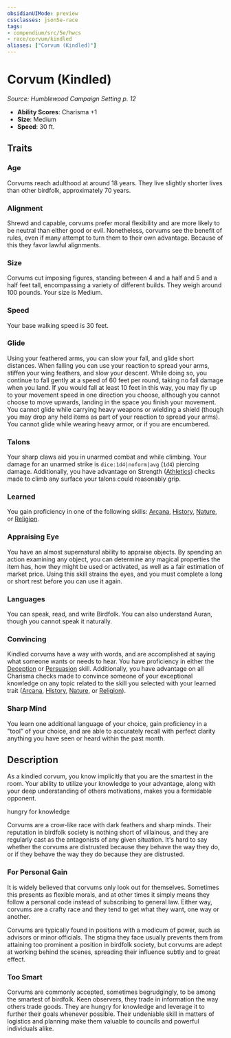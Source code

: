 ```yaml
---
obsidianUIMode: preview
cssclasses: json5e-race
tags:
- compendium/src/5e/hwcs
- race/corvum/kindled
aliases: ["Corvum (Kindled)"]
---
```

# Corvum (Kindled)
*Source: Humblewood Campaign Setting p. 12*  

- **Ability Scores**: Charisma +1
- **Size**: Medium
- **Speed**: 30 ft.

## Traits

### Age

Corvums reach adulthood at around 18 years. They live slightly shorter lives than other birdfolk, approximately 70 years.

### Alignment

Shrewd and capable, corvums prefer moral flexibility and are more likely to be neutral than either good or evil. Nonetheless, corvums see the benefit of rules, even if many attempt to turn them to their own advantage. Because of this they favor lawful alignments.

### Size

Corvums cut imposing figures, standing between 4 and a half and 5 and a half feet tall, encompassing a variety of different builds. They weigh around 100 pounds. Your size is Medium.

### Speed

Your base walking speed is 30 feet.

### Glide

Using your feathered arms, you can slow your fall, and glide short distances. When falling you can use your reaction to spread your arms, stiffen your wing feathers, and slow your descent. While doing so, you continue to fall gently at a speed of 60 feet per round, taking no fall damage when you land. If you would fall at least 10 feet in this way, you may fly up to your movement speed in one direction you choose, although you cannot choose to move upwards, landing in the space you finish your movement. You cannot glide while carrying heavy weapons or wielding a shield (though you may drop any held items as part of your reaction to spread your arms). You cannot glide while wearing heavy armor, or if you are encumbered.

### Talons

Your sharp claws aid you in unarmed combat and while climbing. Your damage for an unarmed strike is `dice:1d4|noform|avg` (`1d4`) piercing damage. Additionally, you have advantage on Strength ([Athletics](2-Mechanics/CLI/rules/skills.md#Athletics)) checks made to climb any surface your talons could reasonably grip.

### Learned

You gain proficiency in one of the following skills: [Arcana](2-Mechanics/CLI/rules/skills.md#Arcana), [History](2-Mechanics/CLI/rules/skills.md#History), [Nature](2-Mechanics/CLI/rules/skills.md#Nature), or [Religion](2-Mechanics/CLI/rules/skills.md#Religion).

### Appraising Eye

You have an almost supernatural ability to appraise objects. By spending an action examining any object, you can determine any magical properties the item has, how they might be used or activated, as well as a fair estimation of market price. Using this skill strains the eyes, and you must complete a long or short rest before you can use it again.

### Languages

You can speak, read, and write Birdfolk. You can also understand Auran, though you cannot speak it naturally.

### Convincing

Kindled corvums have a way with words, and are accomplished at saying what someone wants or needs to hear. You have proficiency in either the [Deception](2-Mechanics/CLI/rules/skills.md#Deception) or [Persuasion](2-Mechanics/CLI/rules/skills.md#Persuasion) skill. Additionally, you have advantage on all Charisma checks made to convince someone of your exceptional knowledge on any topic related to the skill you selected with your learned trait ([Arcana](2-Mechanics/CLI/rules/skills.md#Arcana), [History](2-Mechanics/CLI/rules/skills.md#History), [Nature](2-Mechanics/CLI/rules/skills.md#Nature), or [Religion](2-Mechanics/CLI/rules/skills.md#Religion)).

### Sharp Mind

You learn one additional language of your choice, gain proficiency in a "tool" of your choice, and are able to accurately recall with perfect clarity anything you have seen or heard within the past month.

## Description

As a kindled corvum, you know implicitly that you are the smartest in the room. Your ability to utilize your knowledge to your advantage, along with your deep understanding of others motivations, makes you a formidable opponent.

hungry for knowledge

Corvums are a crow-like race with dark feathers and sharp minds. Their reputation in birdfolk society is nothing short of villainous, and they are regularly cast as the antagonists of any given situation. It's hard to say whether the corvums are distrusted because they behave the way they do, or if they behave the way they do because they are distrusted.

### For Personal Gain

It is widely believed that corvums only look out for themselves. Sometimes this presents as flexible morals, and at other times it simply means they follow a personal code instead of subscribing to general law. Either way, corvums are a crafty race and they tend to get what they want, one way or another.

Corvums are typically found in positions with a modicum of power, such as advisors or minor officials. The stigma they face usually prevents them from attaining too prominent a position in birdfolk society, but corvums are adept at working behind the scenes, spreading their influence subtly and to great effect.

### Too Smart

Corvums are commonly accepted, sometimes begrudgingly, to be among the smartest of birdfolk. Keen observers, they trade in information the way others trade goods. They are hungry for knowledge and leverage it to further their goals whenever possible. Their undeniable skill in matters of logistics and planning make them valuable to councils and powerful individuals alike.